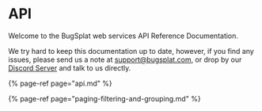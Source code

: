 # API

Welcome to the BugSplat web services API Reference Documentation.

We try hard to keep this documentation up to date, however, if you find any issues, please send us a note at [support@bugsplat.com](mailto:support@bugsplat.com), or drop by our [Discord Server](https://discord.gg/K4KjjRV5ve) and talk to us directly.

{% page-ref page="api.md" %}

{% page-ref page="paging-filtering-and-grouping.md" %}



